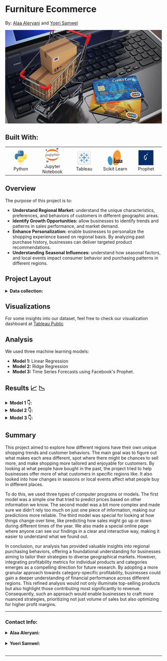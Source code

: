 # Furniture Ecommerce
By: 
[Alaa Aleryani](https://github.com/alaa-aleryani) and
[Yoeri Samwel](https://github.com/yoerisamwel)

<!-- ![ecommerce](Images/ecommerce.jpg) -->
<img src="Images/ecommerce.jpg" alt="Ecommerce" width="1000" height="300">


## Built With:

<div align="center">
  <table>
    <tr>
      <td align="center" width="96">
        <a href="http://python.org">
          <img src="./Images/python-original.svg" width="48" height="48" alt="Python" />
        </a>
        <br>Python
      </td>
      <td align="center" width="96">
        <a href="https://jupyter.org/" >
          <img src="./Images/jupyter-logo.svg" width="48" height="48" alt="Jupyter Notebook" />
        </a>
        <br>Jupyter Notebook
      </td>
      <td align="center" width="96">
        <a href="https://public.tableau.com/app/discover" >
          <img src="Images/tableau.png" width="48" height="48" alt="Tableau" />
        </a>
        <br>Tableau 
      </td>
      <td align="center" width="96">
        <a href="https://scikit-learn.org/stable/" >
          <img src="./Images/scikitlearn.png" width="48" height="48" alt="scikit learn" />
        </a>
        <br> Scikit Learn
      </td>
      <td align="center" width="96">
        <a href="https://facebook.github.io/prophet/docs/quick_start.html" >
          <img src="./Images/prophet.png" width="48" height="48" alt="Time Series Forecast" />
        </a>
        <br> Prophet
      </td>
    </tr>
  </table>
</div>

## Overview
The purpose of this project is to:
  - **Understand Regional Market:** understand the unique characteristics, preferences, and behaviors of customers in different geographic areas. 
  - **Identify Growth Opportunities:** allow businesses to identify trends and patterns in sales performance, and market demand.
  - **Enhance Personalization:** enable businesses to personalize the shopping experience based on regional basis. By analyzing past purchase history, businesses can deliver targeted product recommendations.
  - **Understanding Seasonal Influences:** understand how seasonal factors, and local events impact consumer behavior and purchasing patterns in different regions.

## Project Layout
<details>
<summary><b> Data collection:</b></summary>
  We got our data from [Kaggle](https://www.kaggle.com/datasets/dkhalidashik/superstore-furniture-sales)
</details>


## Visualizations
For some insights into our dataset, feel free to check our visualization dashboard at [Tableau Public](https://public.tableau.com/app/profile/alaa.al.eryani/viz/Ecommerce_17070771557310/ProfitDashboard)

## Analysis

We used three machine learning models:
  - **Model 1:** Linear Regression 
  - **Model 2:** Ridge Regression  
  - **Model 3:** Time Series Forecasts using Facebook's Prophet.
  

## Results 📈 📉


<!-- Hidden Pictures -->
<!-- Model 1 -->

<details>
<summary><b> Model 1 👇:</b></summary>
  
Our first step in the analysis used a `Linear Regression` model to predict the Original Price by looking at various factors. We chose this model for its simplicity and ease of understanding. It helped us see how different variables influence the price. Although it's straightforward to use, the model's accuracy score of 64% in our tests shows it's not entirely accurate. This result suggests that we might need to consider more advanced methods in future to improve our predictions.

  <img width="674" alt="Model 1 Result" src="./Images/regression_fit_plot_model_1.png"> <br>

This graph visualizes the `linear regression` model's predictions, showing how the target variable (e.g., 'Original_Price') changes as a function of the 'Quantity' feature, alongside actual data points for comparison.

</details>


<!-- Model 2 -->

<details>
<summary><b> Model 2 👇:</b></summary>

The `Ridge Regression` model showed exceptionally high performance on the test data for predicting the Original Price, with an almost negligible error (MAE) of 0.0007296897175481192 and a nearly perfect score (R²) of 0.9999999999955044. However, these near-perfect results suggest the possibility of overfitting, where the model might have learned the training data too closely, including its noise and outliers, rather than capturing the underlying pattern. This concern arises because models that perform too well on the training data often struggle to generalize to new, unseen data, leading to less accurate predictions in real-world scenarios. While the model's high accuracy initially appears impressive, it raises questions about its ability to perform consistently across different datasets. 
  
  <img width="676" alt="Model 2 Result" src="./Images/regression_fit_plot_model_2.png"> <br>

This graph illustrates the `Ridge Regression` model's predictions, demonstrating the relationship between the target variable (e.g., 'Original_Price') and the 'Quantity' feature, juxtaposed with actual data points for contextual comparison.
  
</details>


<!-- Model 3 -->

<details>
<summary><b> Model 3 👇:</b></summary>
  
For the last model we used `Time Series Forecast` using Facebook's open source library `Prophet`, which was released as an open source on February 2017. We chose this model for its ease of use and because it automatically handles missing data, outliers, and holidays. However, because of it's limited features it may not be effective for many forecasting tasks.

  <details>
  <summary><b> Forecasting graph:</b></summary>
    <img width="668" alt="Model 3 Result" src="./Images/Sales_Forecasting_Prophet.png"> <br>
  This graph illustrates a one year sales forecast based on historical data. Giving us a trend with the averages and a high and low amounts that we could expect. 
  </details>


  <details>
  <summary><b> Trend graph:</b></summary>
    <img width="668" alt="Model 3 Result" src="./Images/forecast_sales_trend.png"> <br>
  This trend graph shows an overall unchanging trend, with a high level of certainity for the first couple of months. Then the uncertainity boundries increases over time.
  </details>

  <details>
  <summary><b> Seasonality trend graph:</b></summary>
    <img width="668" alt="Model 3 Result" src="./Images/Seasonality_forecast_Prophet.png"> <br>
  For the daily trend, we see that tuesdays are the high days and wednesdays are the low days. 
  For the yearly trend, we see that February tend to have the highest sales. Then comes April then August.
  </details>

</details>


## Summary

This project aimed to explore how different regions have their own unique shopping trends and customer behaviors. The main goal was to figure out what makes each area different, spot where there might be chances to sell more, and make shopping more tailored and enjoyable for customers. By looking at what people have bought in the past, the project tried to help businesses offer more of what customers in specific regions like. It also looked into how changes in seasons or local events affect what people buy in different places.

To do this, we used three types of computer programs or models. The first model was a simple one that tried to predict prices based on other information we know. The second model was a bit more complex and made sure we didn't rely too much on just one piece of information, making our predictions more reliable. The third model was special for looking at how things change over time, like predicting how sales might go up or down during different times of the year. We also made a special online page where anyone can see our findings in a clear and interactive way, making it easier to understand what we found out.

In conclusion, our analysis has provided valuable insights into regional purchasing behaviors, offering a foundational understanding for businesses aiming to tailor their strategies to diverse geographical markets. However, integrating profitability metrics for individual products and categories emerges as a compelling direction for future research. By adopting a more granular approach towards category-specific profitability, businesses could gain a deeper understanding of financial performance across different regions. This refined analysis would not only illuminate top-selling products but also highlight those contributing most significantly to revenue. Consequently, such an approach would enable businesses to craft more nuanced strategies, prioritizing not just volume of sales but also optimizing for higher profit margins.

---

### Contact Info:

<details>
<summary><b> Alaa Aleryani:</b></summary>   <br>
  <a href="mailto:alaaaleryani31@gmail.com">
    <img align="left" alt="Alaa's email" width="25px" height="25"
      src="https://cdn1.iconfinder.com/data/icons/google-new-logos-1/32/gmail_new_logo-256.png">
  </a> 
  <a href="https://www.linkedin.com/in/alaa-aleryani-6183a121b/"> 
    <img align="left" alt="Alaa's LinkedIn Page" width="25px" height="25"
      src="https://cdn2.iconfinder.com/data/icons/social-media-with-original-colors/256/icon-linkedin.png">
</a>
</details>


<br>


<details>
<summary><b> Yoeri Samwel:</b></summary> <br>
  <a href="mailto:yoerisamwel@gmail.com">
    <img align="left" width="25px" alt="Yoeri's email" src="https://cdn1.iconfinder.com/data/icons/google-new-logos-1/32/gmail_new_logo-256.png">
  </a>
  <a href="https://www.linkedin.com/in/yoeri-samwel-07301826"> 
    <img align="left" alt="Yoeri's LinkedIn Page" width="25px" height="25"
      src="https://cdn2.iconfinder.com/data/icons/social-media-with-original-colors/256/icon-linkedin.png">
</a>

</details>

 <br>

 ---